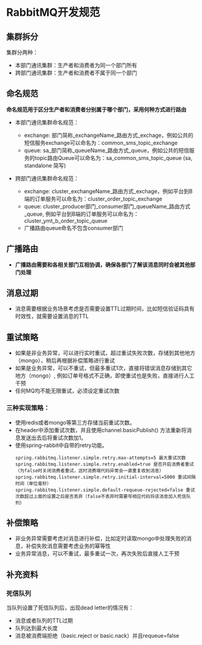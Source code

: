 # RabbitMQ开发规范

## 集群拆分
集群分两种：
* 本部门通讯集群：生产者和消费者为同一个部门所有
* 跨部门通讯集群：生产者和消费者不属于同一个部门

## 命名规范
**命名规范用于区分生产者和消费者分别属于哪个部门，采用何种方式进行路由**

* 本部门通讯集群命名规范：
  * exchange: 部门简称_exchangeName_路由方式_exchage，例如公共的短信服务exchange可以命名为：common_sms_topic_exchange
  * queue: sa_部门简称_queueName_路由方式_queue，例如公共的短信服务的topic路由Queue可以命名为：sa_common_sms_topic_queue (sa, standalone 简写)

* 跨部门通讯集群命名规范：
  * exchange: cluster_exchangeName_路由方式_exchage，例如平台到B端的订单服务可以命名为：cluster_order_topic_exchange
  * queue: cluster_producer部门_consumer部门_queueName_路由方式_queue, 例如平台到B端的订单服务可以命名为：cluster_ymt_b_order_topic_queue
  * 广播路由queue命名不包含consumer部门

## 广播路由
* **广播路由需要和各相关部门互相协调，确保各部门了解该消息同时会被其他部门处理**

## 消息过期
* 消息需要根据业务场景考虑是否需要设置TTL过期时间，比如短信验证码具有时效性，就需要设置消息的TTL

## 重试策略
* 如果是非业务异常，可以进行实时重试，超过重试失败次数，存储到其他地方（mongo），稍后再根据补偿策略进行重试
* 如果是业务异常，可以不重试，但最多重试1次，直接将错误消息存储到其它地方（mongo）, 例如订单号格式不正确，即使重试也是失败，直接进行人工干预
* 任何MQ均不能无限重试，必须设定重试次数

### 三种实现策略：
* 使用redis或者mongo等第三方存储当前重试次数。
* 在header中添加重试次数，并且使用channel.basicPublish() 方法重新将消息发送出去后将重试次数加1。
* 使用spring-rabbit中自带的retry功能。
    ```properties
    spring.rabbitmq.listener.simple.retry.max-attempts=5 最大重试次数
    spring.rabbitmq.listener.simple.retry.enabled=true 是否开启消费者重试（为false时关闭消费者重试，这时消费端代码异常会一直重复收到消息）
    spring.rabbitmq.listener.simple.retry.initial-interval=5000 重试间隔时间（单位毫秒）
    spring.rabbitmq.listener.simple.default-requeue-rejected=false 重试次数超过上面的设置之后是否丢弃（false不丢弃时需要写相应代码将该消息加入死信队列）
    ```

## 补偿策略
* 非业务异常需要考虑对消息进行补偿，比如定时读取mongo中处理失败的消息，补偿失败消息需要考虑业务的幂等性
* 业务异常消息，可以不重试，最多重试一次，再次失败后直接人工干预

## 补充资料

### 死信队列
当队列设置了死信队列后，出现dead letter的情况有：
* 消息或者队列的TTL过期
* 队列达到最大长度
* 消息被消费端拒绝（basic.reject or basic.nack）并且requeue=false